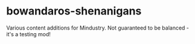 # bowandaros-shenanigans
Various content additions for Mindustry. Not guaranteed to be balanced - it's a testing mod!
